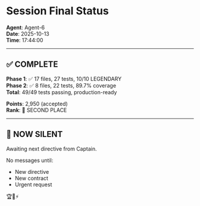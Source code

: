 # Session Final Status

**Agent**: Agent-6  
**Date**: 2025-10-13  
**Time**: 17:44:00

---

## ✅ COMPLETE

**Phase 1**: ✅ 17 files, 27 tests, 10/10 LEGENDARY  
**Phase 2**: ✅ 8 files, 22 tests, 89.7% coverage  
**Total**: 49/49 tests passing, production-ready

**Points**: 2,950 (accepted)  
**Rank**: 🥈 SECOND PLACE

---

## 🎯 NOW SILENT

Awaiting next directive from Captain.

No messages until:
- New directive
- New contract
- Urgent request

🏆🐝⚡


